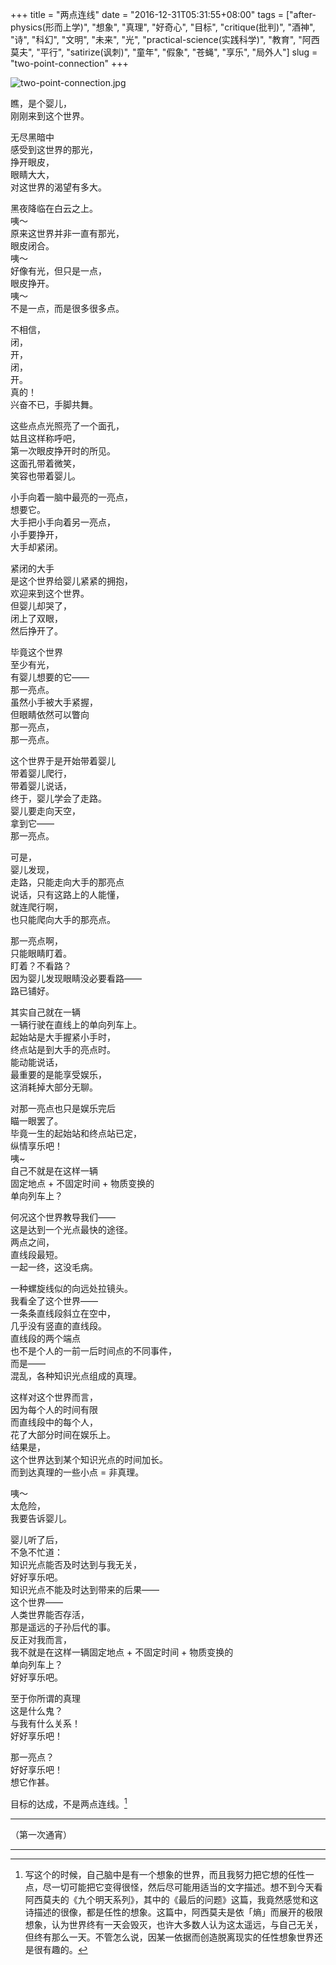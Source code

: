 +++
title = "两点连线"
date = "2016-12-31T05:31:55+08:00"
tags = ["after-physics(形而上学)", "想象", "真理", "好奇心", "目标", "critique(批判)", "酒神", "诗", "科幻", "文明", "未来", "光", "practical-science(实践科学)", "教育", "阿西莫夫", "平行", "satirize(讽刺)", "童年", "假象", "苍蝇", "享乐", "局外人"]
slug = "two-point-connection"
+++

![two-point-connection.jpg](/images/two-point-connection.jpg "目标的达成，不是两点连线")

瞧，是个婴儿，  
刚刚来到这个世界。

无尽黑暗中  
感受到这世界的那光，  
挣开眼皮，  
眼睛大大，  
对这世界的渴望有多大。

黑夜降临在白云之上。  
咦～  
原来这世界并非一直有那光，  
眼皮闭合。  
咦～  
好像有光，但只是一点，  
眼皮挣开。  
咦～  
不是一点，而是很多很多点。

不相信，  
闭，  
开，  
闭，  
开。  
真的！  
兴奋不已，手脚共舞。

这些点点光照亮了一个面孔，  
姑且这样称呼吧，  
第一次眼皮挣开时的所见。  
这面孔带着微笑，  
笑容也带着婴儿。

小手向着一脑中最亮的一亮点，  
想要它。  
大手把小手向着另一亮点，  
小手要挣开，  
大手却紧闭。

紧闭的大手  
是这个世界给婴儿紧紧的拥抱，  
欢迎来到这个世界。  
但婴儿却哭了，  
闭上了双眼，  
然后挣开了。

毕竟这个世界  
至少有光，  
有婴儿想要的它——  
那一亮点。  
虽然小手被大手紧握，  
但眼睛依然可以瞥向  
那一亮点，  
那一亮点。

这个世界于是开始带着婴儿  
带着婴儿爬行，  
带着婴儿说话，  
终于，婴儿学会了走路。  
婴儿要走向天空，  
拿到它——  
那一亮点。

可是，  
婴儿发现，  
走路，只能走向大手的那亮点  
说话，只有这路上的人能懂，  
就连爬行啊，  
也只能爬向大手的那亮点。

那一亮点啊，  
只能眼睛盯着。  
盯着？不看路？  
因为婴儿发现眼睛没必要看路——  
路已铺好。

其实自己就在一辆  
一辆行驶在直线上的单向列车上。  
起始站是大手握紧小手时，  
终点站是到大手的亮点时。  
能动能说话，  
最重要的是能享受娱乐，  
这消耗掉大部分无聊。

对那一亮点也只是娱乐完后  
瞄一眼罢了。  
毕竟一生的起始站和终点站已定，  
纵情享乐吧！  
咦~  
自己不就是在这样一辆  
固定地点 + 不固定时间 + 物质变换的  
单向列车上？

何况这个世界教导我们——  
这是达到一个光点最快的途径。  
两点之间，  
直线段最短。  
一起一终，这没毛病。

一种螺旋线似的向远处拉镜头。  
我看全了这个世界——  
一条条直线段斜立在空中，  
几乎没有竖直的直线段。  
直线段的两个端点  
也不是个人的一前一后时间点的不同事件，  
而是——  
混乱，各种知识光点组成的真理。

这样对这个世界而言，  
因为每个人的时间有限  
而直线段中的每个人，  
花了大部分时间在娱乐上。  
结果是，  
这个世界达到某个知识光点的时间加长。  
而到达真理的一些小点 = 非真理。

咦～  
太危险，  
我要告诉婴儿。

婴儿听了后，  
不急不忙道：  
知识光点能否及时达到与我无关，  
好好享乐吧。  
知识光点不能及时达到带来的后果——  
这个世界——  
人类世界能否存活，  
那是遥远的子孙后代的事。  
反正对我而言，  
我不就是在这样一辆固定地点 + 不固定时间 + 物质变换的  
单向列车上？  
好好享乐吧。

至于你所谓的真理  
这是什么鬼？  
与我有什么关系！  
好好享乐吧！

那一亮点？  
好好享乐吧！  
想它作甚。

目标的达成，不是两点连线。[^1]

---

（第一次通宵）

---

[^1]: 写这个的时候，自己脑中是有一个想象的世界，而且我努力把它想的任性一点，尽一切可能把它变得很怪，然后尽可能用适当的文字描述。想不到今天看阿西莫夫的《九个明天系列》，其中的《最后的问题》这篇，我竟然感觉和这诗描述的很像，都是任性的想象。这篇中，阿西莫夫是依「熵」而展开的极限想象，认为世界终有一天会毁灭，也许大多数人认为这太遥远，与自己无关，但终有那么一天。不管怎么说，因某一依据而创造脱离现实的任性想象世界还是很有趣的。

